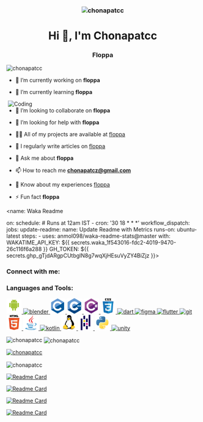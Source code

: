 <h3 align="center"><img src="https://usagif.com/wp-content/uploads/2022/hqgif/anya-forger-spy-family-acegif-6.gif" alt="chonapatcc" /></h3>


<h1 align="center">Hi 👋, I'm Chonapatcc</h1>
<h3 align="center">Floppa</h3>

<p align="left"> <img src="https://komarev.com/ghpvc/?username=chonapatcc&label=Floppa&color=13e736&style=flat" alt="chonapatcc" /> </p>

- 🔭 I’m currently working on **floppa**

- 🌱 I’m currently learning **floppa**

<img align="right" alt="Coding" width="500" src="https://i.imgur.com/NxjWrSr.gif">

- 👯 I’m looking to collaborate on **floppa**

- 🤝 I’m looking for help with **floppa**

- 👨‍💻 All of my projects are available at [floppa](floppa)

- 📝 I regularly write articles on [floppa](floppa)	

- 💬 Ask me about **floppa**

- 📫 How to reach me **chonapatcz@gmail.com**

- 📄 Know about my experiences [floppa](floppa)

- ⚡ Fun fact **floppa**

<!--START_SECTION:waka-->
<name: Waka Readme

on:
  schedule:
    # Runs at 12am IST
    - cron: '30 18 * * *'
  workflow_dispatch:
jobs:
  update-readme:
    name: Update Readme with Metrics
    runs-on: ubuntu-latest
    steps:
      - uses: anmol098/waka-readme-stats@master
        with:
          WAKATIME_API_KEY: ${{ secrets.waka_1f543016-fdc2-4019-9470-26c116f6a288 }}
          GH_TOKEN: ${{ secrets.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 }}>

<!--END_SECTION:waka-->

<h3 align="left">Connect with me:</h3>
<p align="left">
</p>

<h3 align="left">Languages and Tools:</h3>
<p align="left"> <a href="https://developer.android.com" target="_blank" rel="noreferrer"> <img src="https://raw.githubusercontent.com/devicons/devicon/master/icons/android/android-original-wordmark.svg" alt="android" width="40" height="40"/> </a> <a href="https://www.blender.org/" target="_blank" rel="noreferrer"> <img src="https://download.blender.org/branding/community/blender_community_badge_white.svg" alt="blender" width="40" height="40"/> </a> <a href="https://www.cprogramming.com/" target="_blank" rel="noreferrer"> <img src="https://raw.githubusercontent.com/devicons/devicon/master/icons/c/c-original.svg" alt="c" width="40" height="40"/> </a> <a href="https://www.w3schools.com/cpp/" target="_blank" rel="noreferrer"> <img src="https://raw.githubusercontent.com/devicons/devicon/master/icons/cplusplus/cplusplus-original.svg" alt="cplusplus" width="40" height="40"/> </a> <a href="https://www.w3schools.com/cs/" target="_blank" rel="noreferrer"> <img src="https://raw.githubusercontent.com/devicons/devicon/master/icons/csharp/csharp-original.svg" alt="csharp" width="40" height="40"/> </a> <a href="https://www.w3schools.com/css/" target="_blank" rel="noreferrer"> <img src="https://raw.githubusercontent.com/devicons/devicon/master/icons/css3/css3-original-wordmark.svg" alt="css3" width="40" height="40"/> </a> <a href="https://dart.dev" target="_blank" rel="noreferrer"> <img src="https://www.vectorlogo.zone/logos/dartlang/dartlang-icon.svg" alt="dart" width="40" height="40"/> </a> <a href="https://www.figma.com/" target="_blank" rel="noreferrer"> <img src="https://www.vectorlogo.zone/logos/figma/figma-icon.svg" alt="figma" width="40" height="40"/> </a> <a href="https://flutter.dev" target="_blank" rel="noreferrer"> <img src="https://www.vectorlogo.zone/logos/flutterio/flutterio-icon.svg" alt="flutter" width="40" height="40"/> </a> <a href="https://git-scm.com/" target="_blank" rel="noreferrer"> <img src="https://www.vectorlogo.zone/logos/git-scm/git-scm-icon.svg" alt="git" width="40" height="40"/> </a> <a href="https://www.w3.org/html/" target="_blank" rel="noreferrer"> <img src="https://raw.githubusercontent.com/devicons/devicon/master/icons/html5/html5-original-wordmark.svg" alt="html5" width="40" height="40"/> </a> <a href="https://www.java.com" target="_blank" rel="noreferrer"> <img src="https://raw.githubusercontent.com/devicons/devicon/master/icons/java/java-original.svg" alt="java" width="40" height="40"/> </a> <a href="https://kotlinlang.org" target="_blank" rel="noreferrer"> <img src="https://www.vectorlogo.zone/logos/kotlinlang/kotlinlang-icon.svg" alt="kotlin" width="40" height="40"/> </a> <a href="https://www.linux.org/" target="_blank" rel="noreferrer"> <img src="https://raw.githubusercontent.com/devicons/devicon/master/icons/linux/linux-original.svg" alt="linux" width="40" height="40"/> </a> <a href="https://pandas.pydata.org/" target="_blank" rel="noreferrer"> <img src="https://raw.githubusercontent.com/devicons/devicon/2ae2a900d2f041da66e950e4d48052658d850630/icons/pandas/pandas-original.svg" alt="pandas" width="40" height="40"/> </a> <a href="https://www.python.org" target="_blank" rel="noreferrer"> <img src="https://raw.githubusercontent.com/devicons/devicon/master/icons/python/python-original.svg" alt="python" width="40" height="40"/> </a> <a href="https://unity.com/" target="_blank" rel="noreferrer"> <img src="https://www.vectorlogo.zone/logos/unity3d/unity3d-icon.svg" alt="unity" width="40" height="40"/> </a> </p>

<p><img align="left" src="https://github-readme-stats.vercel.app/api?username=chonapatcc&show_icons=true&theme=radical&title_color=ffffff&text_color=ffffff&bg_color=35,4158d0,c850c0,ffcc70" alt="chonapatcc" /></p>

<p>&nbsp;<img align="center" src="https://github-readme-stats.vercel.app/api/top-langs?username=chonapatcc&show_icons=true&theme=tokyonight&title_color=ffffff&text_color=ffffff&bg_color=35,4158d0,c850c0,ffcc70" alt="chonapatcc" /></p>

<p align="left"> <a href="https://github.com/ryo-ma/github-profile-trophy"><img src="https://github-profile-trophy.vercel.app/?username=chonapatcc" alt="chonapatcc" /></a> </p>

<p><img align="center" src="https://github-readme-streak-stats.herokuapp.com/?user=chonapatcc&theme=dark" alt="chonapatcc" /></p>

[![Readme Card](https://github-readme-stats.vercel.app/api/pin/?username=Chonapatcc&repo=github-readme-stats&bg_color=35,4158d0,c850c0,ffcc70)](https://github.com/Chonapatcc/github-readme-stats)

[![Readme Card](https://github-readme-stats.vercel.app/api/pin/?username=Chonapatcc&repo=Cplusplus2023&bg_color=35,4158d0,c850c0,ffcc70)](https://github.com/Chonapatcc/Cplusplus2023)

[![Readme Card](https://github-readme-stats.vercel.app/api/pin/?username=Chonapatcc&repo=C&bg_color=35,4158d0,c850c0,ffcc70)](https://github.com/Chonapatcc/C)

[![Readme Card](https://github-readme-stats.vercel.app/api/pin/?username=Chonapatcc&repo=Python2023&bg_color=35,4158d0,c850c0,ffcc70)](https://github.com/Chonapatcc/Python2023)
